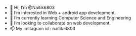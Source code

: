 - 👋 Hi, I’m @Naitik6803
- 👀 I’m interested in Web + android app development.
- 🌱 I’m currently learning Computer Science and Engineering
- 💞️ I’m looking to collaborate on web development.
- 📫 My instagram id : naitik.6803

<!---
Naitik6803/Naitik6803 is a ✨ special ✨ repository because its `README.md` (this file) appears on your GitHub profile.
You can click the Preview link to take a look at your changes.
--->
